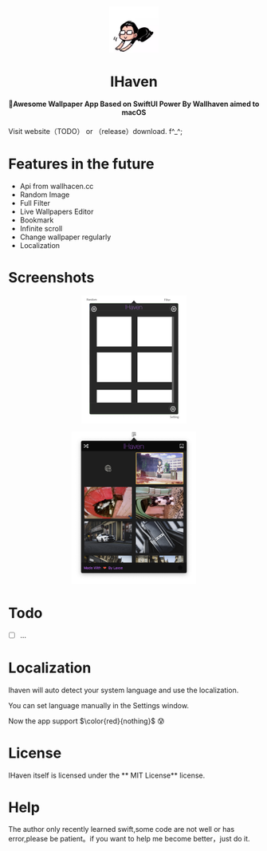 

<p align="center">
<img src="screenshots/timg.jpeg" alt="ADPlayer" width="100">
</p>
<h1 align="center">IHaven</h1>
<h4 align="center">🍭Awesome Wallpaper App Based on SwiftUI Power By Wallhaven aimed to macOS</h4>
Visit website（TODO） or （release）download. f^_^;

# Features in the future
* Api from wallhacen.cc
* Random Image
* Full Filter
* Live Wallpapers Editor
* Bookmark
* Infinite scroll
* Change wallpaper regularly
* Localization

# Screenshots
<p align="center">
<img src="screenshots/OgirinIdea.png" alt="ADPlayer" width="210">
</p>
<p align="center">
<img src="screenshots/snapshot-2020-06-22.png" alt="ADPlayer" width="250">
</p>



# Todo
* [ ] ...

# Localization
Ihaven will auto detect your system language and use the localization.

You can set language manually in the Settings window.

Now the app support $\color{red}{nothing}$ 😰

# License
IHaven itself is licensed under the ** MIT License** license.
# Help
The author only recently learned swift,some code are not well or has error,please be patient。if you want to help me become better，just do it.
